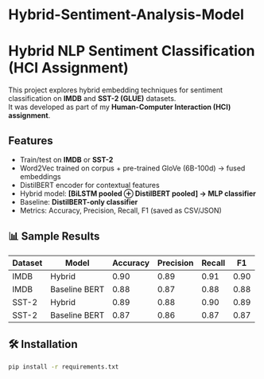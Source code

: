 # Hybrid-Sentiment-Analysis-Model
# Hybrid NLP Sentiment Classification (HCI Assignment)

This project explores hybrid embedding techniques for sentiment classification on **IMDB** and **SST-2 (GLUE)** datasets.  
It was developed as part of my **Human-Computer Interaction (HCI) assignment**.

## Features
- Train/test on **IMDB** or **SST-2**
- Word2Vec trained on corpus + pre-trained GloVe (6B-100d) → fused embeddings
- DistilBERT encoder for contextual features
- Hybrid model: **[BiLSTM pooled ⊕ DistilBERT pooled] → MLP classifier**
- Baseline: **DistilBERT-only classifier**
- Metrics: Accuracy, Precision, Recall, F1 (saved as CSV/JSON)

## 📊 Sample Results
| Dataset | Model          | Accuracy | Precision | Recall | F1   |
|---------|---------------|----------|-----------|--------|------|
| IMDB    | Hybrid        | 0.90     | 0.89      | 0.91   | 0.90 |
| IMDB    | Baseline BERT | 0.88     | 0.87      | 0.88   | 0.88 |
| SST-2   | Hybrid        | 0.89     | 0.88      | 0.90   | 0.89 |
| SST-2   | Baseline BERT | 0.87     | 0.86      | 0.87   | 0.87 |

## 🛠 Installation
```bash
pip install -r requirements.txt
